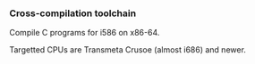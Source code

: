 ### Cross-compilation toolchain

Compile C programs for i586 on x86-64.

Targetted CPUs are Transmeta Crusoe (almost i686) and newer.
